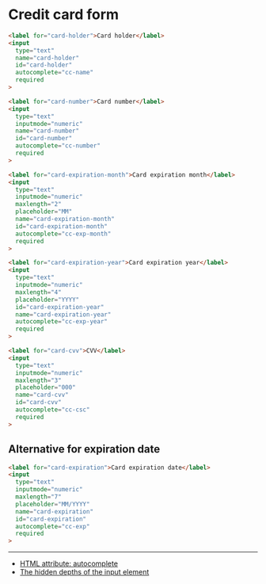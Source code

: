 # Credit card form

```html
<label for="card-holder">Card holder</label>
<input
  type="text"
  name="card-holder"
  id="card-holder"
  autocomplete="cc-name"
  required
>

<label for="card-number">Card number</label>
<input
  type="text"
  inputmode="numeric"
  name="card-number"
  id="card-number"
  autocomplete="cc-number"
  required
>

<label for="card-expiration-month">Card expiration month</label>
<input
  type="text"
  inputmode="numeric"
  maxlength="2"
  placeholder="MM"
  name="card-expiration-month"
  id="card-expiration-month"
  autocomplete="cc-exp-month"
  required
>

<label for="card-expiration-year">Card expiration year</label>
<input
  type="text"
  inputmode="numeric"
  maxlength="4"
  placeholder="YYYY"
  id="card-expiration-year"
  name="card-expiration-year"
  autocomplete="cc-exp-year"
  required
>

<label for="card-cvv">CVV</label>
<input
  type="text"
  inputmode="numeric"
  maxlength="3"
  placeholder="000"
  name="card-cvv"
  id="card-cvv"
  autocomplete="cc-csc"
  required
>
```

## Alternative for expiration date

```html
<label for="card-expiration">Card expiration date</label>
<input
  type="text"
  inputmode="numeric"
  maxlength="7"
  placeholder="MM/YYYY"
  name="card-expiration"
  id="card-expiration"
  autocomplete="cc-exp"
  required
>
```

---

- [HTML attribute: autocomplete](https://developer.mozilla.org/en-US/docs/Web/HTML/Attributes/autocomplete)
- [The hidden depths of the input element](https://www.htmhell.dev/adventcalendar/2023/8/)
